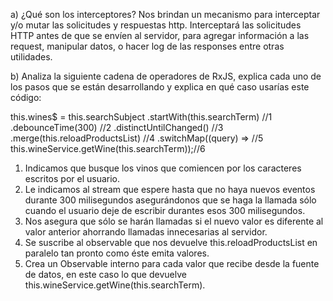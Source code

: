a) ¿Qué son los interceptores?
Nos brindan un mecanismo para interceptar y/o mutar las solicitudes y respuestas http. Interceptará las solicitudes HTTP antes de que se envíen al servidor, para agregar información a las request, manipular datos, o hacer log de las responses entre otras utilidades. 

b) Analiza la siguiente cadena de operadores de RxJS, explica cada uno de los
pasos que se están desarrollando y explica en qué caso usarías este código:

this.wines$ = this.searchSubject 
 .startWith(this.searchTerm) //1
 .debounceTime(300)  //2
 .distinctUntilChanged() //3
 .merge(this.reloadProductsList) //4
 .switchMap((query) => //5
this.wineService.getWine(this.searchTerm));//6

1. Indicamos que busque los vinos que comiencen por los caracteres escritos por el usuario.
2. Le indicamos al stream que espere hasta que no haya nuevos eventos durante 300 milisegundos asegurándonos que se haga la llamada sólo cuando el usuario deje de escribir durantes esos 300 milisegundos.
3. Nos asegura que sólo se harán llamadas si el nuevo valor es diferente al valor anterior ahorrando llamadas innecesarias al servidor.
4. Se suscribe al observable que nos devuelve this.reloadProductsList en paralelo tan pronto como éste emita valores.
5. Crea un Observable interno para cada valor que recibe desde la fuente de datos, en este caso lo que devuelve this.wineService.getWine(this.searchTerm).
